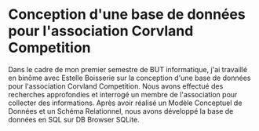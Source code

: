 # Conception d'une base de données pour l'association Corvland Competition
Dans le cadre de mon premier semestre de BUT informatique, j'ai travaillé en binôme avec Estelle Boisserie sur la conception d'une base de données pour l'association Corvland Competition. Nous avons effectué des recherches approfondies et interrogé un membre de l'association pour collecter des informations. Après avoir réalisé un Modèle Conceptuel de Données et un Schéma Relationnel, nous avons développé la base de données en SQL sur DB Browser SQLite.
